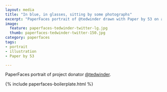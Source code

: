 ```yaml
---
layout: media
title: "In blue, in glasses, sitting by some photographs"
excerpt: "PaperFaces portrait of @tedwinder drawn with Paper by 53 on an iPad."
image: 
  feature: paperfaces-tedwinder-twitter-lg.jpg
  thumb: paperfaces-tedwinder-twitter-150.jpg
category: paperfaces
tags: 
- portrait
- illustration
- Paper by 53

---
```


PaperFaces portrait of project donator [@tedwinder](http://twitter.com/tedwinder).

{% include paperfaces-boilerplate.html %}